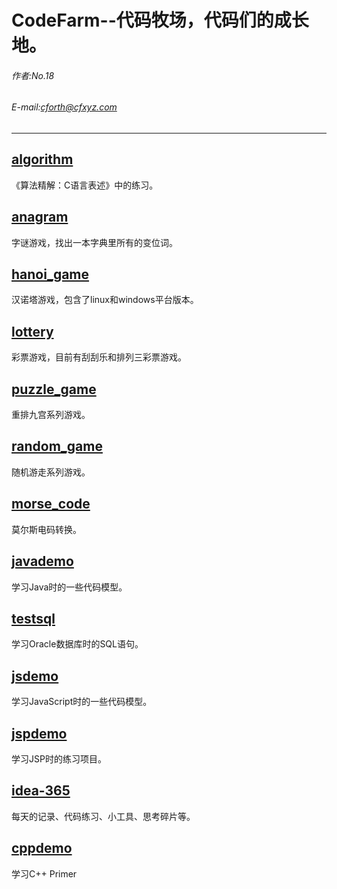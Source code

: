 CodeFarm--代码牧场，代码们的成长地。
=====================

###### 作者:No.18
###### E-mail:cforth@cfxyz.com
---------------------

## [algorithm](https://github.com/cforth/codefarm/tree/master/algorithm)

《算法精解：C语言表述》中的练习。

## [anagram](https://github.com/cforth/codefarm/tree/master/anagram)

字谜游戏，找出一本字典里所有的变位词。

## [hanoi_game](https://github.com/cforth/codefarm/tree/master/hanoi_game)

汉诺塔游戏，包含了linux和windows平台版本。

## [lottery](https://github.com/cforth/codefarm/tree/master/lottery)

彩票游戏，目前有刮刮乐和排列三彩票游戏。

## [puzzle_game](https://github.com/cforth/codefarm/tree/master/puzzle_game)

重排九宫系列游戏。

## [random_game](https://github.com/cforth/codefarm/tree/master/random_game)

随机游走系列游戏。

## [morse_code](https://github.com/cforth/codefarm/tree/master/morse_code)

莫尔斯电码转换。

## [javademo](https://github.com/cforth/codefarm/tree/master/javademo)

学习Java时的一些代码模型。

## [testsql](https://github.com/cforth/codefarm/tree/master/testsql)

学习Oracle数据库时的SQL语句。

## [jsdemo](https://github.com/cforth/codefarm/tree/master/jsdemo)

学习JavaScript时的一些代码模型。

## [jspdemo](https://github.com/cforth/codefarm/tree/master/jspdemo)

学习JSP时的练习项目。

## [idea-365](https://github.com/cforth/codefarm/tree/master/idea-365)

每天的记录、代码练习、小工具、思考碎片等。

## [cppdemo](https://github.com/cforth/codefarm/tree/master/cppdemo)

学习C++ Primer
